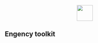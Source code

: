 <p align="center"><img src="https://www.engency.com/assets/img/logo.png" height="50px"></p>

## Engency toolkit
